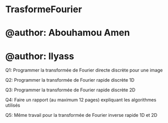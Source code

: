 # TrasformeFourier
# @author: Abouhamou Amen
# @author: Ilyass
Q1: Programmer la transformée de Fourier directe discrète pour une image

Q2: Programmer la transformée de Fourier rapide discrète 1D

Q3: Programmer la transformée de Fourier rapide discrète  2D

Q4: Faire un rapport (au maximum 12 pages) expliquant les algorithmes utilisés

Q5: Même travail pour la transformée de Fourier inverse rapide 1D et 2D